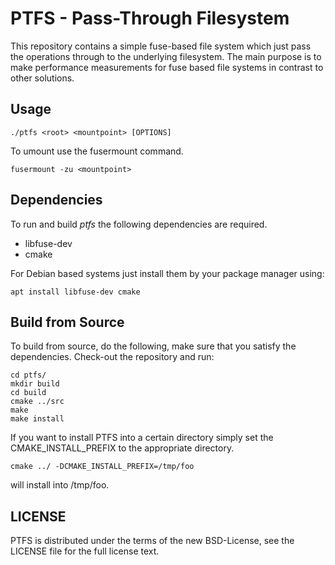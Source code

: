 # PTFS - Pass-Through Filesystem

This repository contains a simple fuse-based file system which just
pass the operations through to the underlying filesystem.
The main purpose is to make performance measurements for fuse based file systems in
contrast to other solutions.

## Usage
```
./ptfs <root> <mountpoint> [OPTIONS]
```

To umount use the fusermount command.
```
fusermount -zu <mountpoint>
```

## Dependencies

To run and build *ptfs* the following dependencies are required.

* libfuse-dev
* cmake

For Debian based systems just install them by your package manager using:
```
apt install libfuse-dev cmake
```

## Build from Source

To build from source, do the following, make sure that you satisfy the
dependencies. Check-out the repository and run:

```
cd ptfs/
mkdir build
cd build
cmake ../src
make
make install
```

If you want to install PTFS into a certain directory simply set the
CMAKE_INSTALL_PREFIX to the appropriate directory.
```
cmake ../ -DCMAKE_INSTALL_PREFIX=/tmp/foo
```
will install into /tmp/foo.

## LICENSE

PTFS is distributed under the terms of the new BSD-License, see the LICENSE file
for the full license text.
